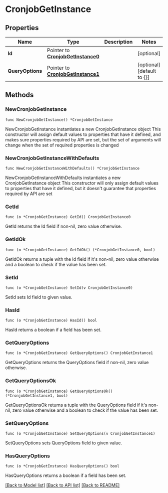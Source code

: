 # CronjobGetInstance

## Properties

Name | Type | Description | Notes
------------ | ------------- | ------------- | -------------
**Id** | Pointer to [**CronjobGetInstance0**](CronjobGetInstance0.md) |  | [optional] 
**QueryOptions** | Pointer to [**CronjobGetInstance1**](CronjobGetInstance1.md) |  | [optional] [default to {}]

## Methods

### NewCronjobGetInstance

`func NewCronjobGetInstance() *CronjobGetInstance`

NewCronjobGetInstance instantiates a new CronjobGetInstance object
This constructor will assign default values to properties that have it defined,
and makes sure properties required by API are set, but the set of arguments
will change when the set of required properties is changed

### NewCronjobGetInstanceWithDefaults

`func NewCronjobGetInstanceWithDefaults() *CronjobGetInstance`

NewCronjobGetInstanceWithDefaults instantiates a new CronjobGetInstance object
This constructor will only assign default values to properties that have it defined,
but it doesn't guarantee that properties required by API are set

### GetId

`func (o *CronjobGetInstance) GetId() CronjobGetInstance0`

GetId returns the Id field if non-nil, zero value otherwise.

### GetIdOk

`func (o *CronjobGetInstance) GetIdOk() (*CronjobGetInstance0, bool)`

GetIdOk returns a tuple with the Id field if it's non-nil, zero value otherwise
and a boolean to check if the value has been set.

### SetId

`func (o *CronjobGetInstance) SetId(v CronjobGetInstance0)`

SetId sets Id field to given value.

### HasId

`func (o *CronjobGetInstance) HasId() bool`

HasId returns a boolean if a field has been set.

### GetQueryOptions

`func (o *CronjobGetInstance) GetQueryOptions() CronjobGetInstance1`

GetQueryOptions returns the QueryOptions field if non-nil, zero value otherwise.

### GetQueryOptionsOk

`func (o *CronjobGetInstance) GetQueryOptionsOk() (*CronjobGetInstance1, bool)`

GetQueryOptionsOk returns a tuple with the QueryOptions field if it's non-nil, zero value otherwise
and a boolean to check if the value has been set.

### SetQueryOptions

`func (o *CronjobGetInstance) SetQueryOptions(v CronjobGetInstance1)`

SetQueryOptions sets QueryOptions field to given value.

### HasQueryOptions

`func (o *CronjobGetInstance) HasQueryOptions() bool`

HasQueryOptions returns a boolean if a field has been set.


[[Back to Model list]](../README.md#documentation-for-models) [[Back to API list]](../README.md#documentation-for-api-endpoints) [[Back to README]](../README.md)


